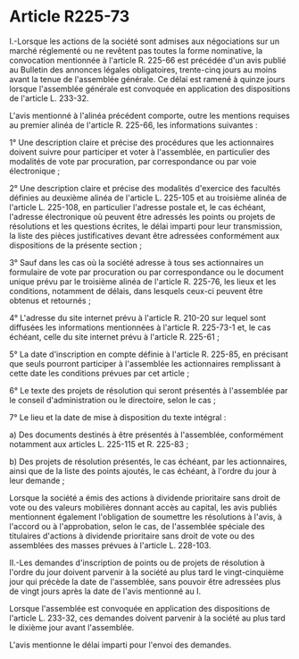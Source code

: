 # Article R225-73

I.-Lorsque les actions de la société sont admises aux négociations sur un marché réglementé ou ne revêtent pas toutes la forme nominative, la convocation mentionnée à l'article R. 225-66 est précédée d'un avis publié au Bulletin des annonces légales obligatoires, trente-cinq jours au moins avant la tenue de l'assemblée générale. Ce délai est ramené à quinze jours lorsque l'assemblée générale est convoquée en application des dispositions de l'article L. 233-32.

L'avis mentionné à l'alinéa précédent comporte, outre les mentions requises au premier alinéa de l'article R. 225-66, les informations suivantes :

1° Une description claire et précise des procédures que les actionnaires doivent suivre pour participer et voter à l'assemblée, en particulier des modalités de vote par procuration, par correspondance ou par voie électronique ;

2° Une description claire et précise des modalités d'exercice des facultés définies au deuxième alinéa de l'article L. 225-105 et au troisième alinéa de l'article L. 225-108, en particulier l'adresse postale et, le cas échéant, l'adresse électronique où peuvent être adressés les points ou projets de résolutions et les questions écrites, le délai imparti pour leur transmission, la liste des pièces justificatives devant être adressées conformément aux dispositions de la présente section ;

3° Sauf dans les cas où la société adresse à tous ses actionnaires un formulaire de vote par procuration ou par correspondance ou le document unique prévu par le troisième alinéa de l'article R. 225-76, les lieux et les conditions, notamment de délais, dans lesquels ceux-ci peuvent être obtenus et retournés ;

4° L'adresse du site internet prévu à l'article R. 210-20 sur lequel sont diffusées les informations mentionnées à l'article R. 225-73-1 et, le cas échéant, celle du site internet prévu à l'article R. 225-61 ;

5° La date d'inscription en compte définie à l'article R. 225-85, en précisant que seuls pourront participer à l'assemblée les actionnaires remplissant à cette date les conditions prévues par cet article ;

6° Le texte des projets de résolution qui seront présentés à l'assemblée par le conseil d'administration ou le directoire, selon le cas ;

7° Le lieu et la date de mise à disposition du texte intégral :

a) Des documents destinés à être présentés à l'assemblée, conformément notamment aux articles L. 225-115 et R. 225-83 ;

b) Des projets de résolution présentés, le cas échéant, par les actionnaires, ainsi que de la liste des points ajoutés, le cas échéant, à l'ordre du jour à leur demande ;

Lorsque la société a émis des actions à dividende prioritaire sans droit de vote ou des valeurs mobilières donnant accès au capital, les avis publiés mentionnent également l'obligation de soumettre les résolutions à l'avis, à l'accord ou à l'approbation, selon le cas, de l'assemblée spéciale des titulaires d'actions à dividende prioritaire sans droit de vote ou des assemblées des masses prévues à l'article L. 228-103.

II.-Les demandes d'inscription de points ou de projets de résolution à l'ordre du jour doivent parvenir à la société au plus tard le vingt-cinquième jour qui précède la date de l'assemblée, sans pouvoir être adressées plus de vingt jours après la date de l'avis mentionné au I.

Lorsque l'assemblée est convoquée en application des dispositions de l'article L. 233-32, ces demandes doivent parvenir à la société au plus tard le dixième jour avant l'assemblée.

L'avis mentionne le délai imparti pour l'envoi des demandes.
